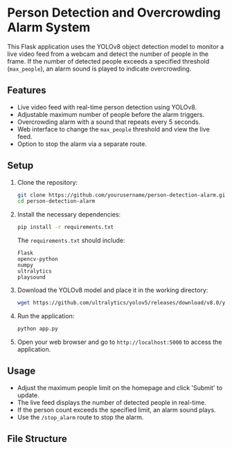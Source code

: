 # Person Detection and Overcrowding Alarm System

This Flask application uses the YOLOv8 object detection model to monitor a live video feed from a webcam and detect the number of people in the frame. If the number of detected people exceeds a specified threshold (`max_people`), an alarm sound is played to indicate overcrowding.

## Features

- Live video feed with real-time person detection using YOLOv8.
- Adjustable maximum number of people before the alarm triggers.
- Overcrowding alarm with a sound that repeats every 5 seconds.
- Web interface to change the `max_people` threshold and view the live feed.
- Option to stop the alarm via a separate route.

## Setup

1. Clone the repository:

    ```bash
    git clone https://github.com/yourusername/person-detection-alarm.git
    cd person-detection-alarm
    ```

2. Install the necessary dependencies:

    ```bash
    pip install -r requirements.txt
    ```

    The `requirements.txt` should include:
    ```plaintext
    Flask
    opencv-python
    numpy
    ultralytics
    playsound
    ```

3. Download the YOLOv8 model and place it in the working directory:

    ```bash
    wget https://github.com/ultralytics/yolov5/releases/download/v8.0/yolov8n.pt
    ```

4. Run the application:

    ```bash
    python app.py
    ```

5. Open your web browser and go to `http://localhost:5000` to access the application.

## Usage

- Adjust the maximum people limit on the homepage and click 'Submit' to update.
- The live feed displays the number of detected people in real-time.
- If the person count exceeds the specified limit, an alarm sound plays.
- Use the `/stop_alarm` route to stop the alarm.

## File Structure

